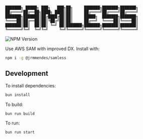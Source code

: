 ```
███████╗ █████╗ ███╗   ███╗██╗     ███████╗███████╗███████╗
██╔════╝██╔══██╗████╗ ████║██║     ██╔════╝██╔════╝██╔════╝
███████╗███████║██╔████╔██║██║     █████╗  ███████╗███████╗
╚════██║██╔══██║██║╚██╔╝██║██║     ██╔══╝  ╚════██║╚════██║
███████║██║  ██║██║ ╚═╝ ██║███████╗███████╗███████║███████║
╚══════╝╚═╝  ╚═╝╚═╝     ╚═╝╚══════╝╚══════╝╚══════╝╚══════╝
```
![NPM Version](https://img.shields.io/npm/v/%40jrmmendes%2Fsamless)

Use AWS SAM with improved DX. Install with:

```bash
npm i -g @jrmmendes/samless
````

## Development

To install dependencies:

```bash
bun install
```

To build:

```bash
bun run build

```
To run:

```bash
bun run start

```
